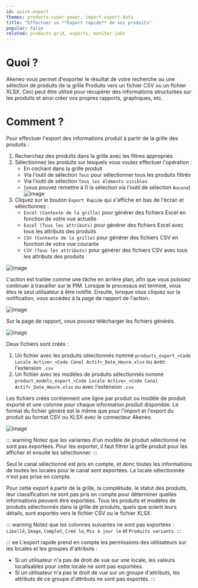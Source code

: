 ```yaml
---
id: quick-export
themes: products-super-power, import-export-data
title: "Effectuer un **Export rapide** de vos produits"
popular: false
related: products-grid, exports, monitor-jobs
---
```


# Quoi ?

Akeneo vous permet d'exporter le résultat de votre recherche ou une sélection de produits de la grille Produits vers un fichier CSV ou un fichier XLSX. Ceci peut être utilisé pour récupérer des informations structurées sur les produits et ainsi créer vos propres rapports, graphiques, etc.

# Comment ?
Pour effectuer l'export des informations produit à partir de la grille des produits :
1. Recherchez des produits dans la grille avec les filtres appropriés
1. Sélectionnez les produits sur lesquels vous voulez effectuer l'opération :
    - En cochant dans la grille produit
    - Via l'outil de sélection `Tous` pour sélectionner tous les produits filtrés
    - Via l'outil de sélection `Tous les éléments visibles`   
    - (vous pouvez remettre à 0 la sélection via l'outil de sélection `Aucune`)
![image](Produits_BulkActions_fr.png)
1.  Cliquez sur le bouton `Export Rapide` qui s'affiche en bas de l'écran et sélectionnez :
    - `Excel (Contexte de la grille)` pour générer des fichiers Excel en fonction de votre vue actuelle
    - `Excel (Tous les attributs)` pour générer des fichiers Excel avec tous les attributs des produits
    - `CSV (Contexte de la grille)` pour générer des fichiers CSV en fonction de votre vue courante
    - `CSV (Tous les attributs)` pour générer des fichiers CSV avec tous les attributs des produits

![image](Produits_QuickExportDropdropdown_fr.png)

L'action est traitée comme une tâche en arrière plan, afin que vous puissiez continuer à travailler sur le PIM. Lorsque le processus est terminé, vous êtes le seul utilisateur à être notifié. Ensuite, lorsque vous cliquez sur la notification, vous accédez à la page de rapport de l'action.

![image](Products_QuickExportNotification_fr.gif)

Sur la page de rapport, vous pouvez télécharger les fichiers générés.

![image](Produits_QuickExportDownload_fr.png)

Deux fichiers sont créés :
1. Un fichier avec les produits sélectionnés nommé `products_export_<Code Locale Active>_<Code Canal Actif>_Date_Heure.xlsx` ou avec l'extension `.csv`
2. Un fichier avec les modèles de produits sélectionnés nommé `product_models_export_<Code Locale Active>_<Code Canal Actif>_Date_Heure.xlsx` ou avec l'extension `.csv`

Les fichiers créés contiennent une ligne par produit ou modèle de produit exporté et une colonne pour chaque information produit disponible. Le format du fichier généré est le même que pour l'import et l'export du produit au format CSV ou XLSX avec le connecteur Akeneo.

![image](Exporte_XLSXexample_fr.png)

::: warning
Notez que les variantes d'un modèle de produit sélectionné ne sont pas exportées. Pour les exporter, il faut filtrer la grille produit pour les afficher et ensuite les sélectionner.
:::

Seul le canal sélectionné est pris en compte, et donc toutes les informations de toutes les locales pour le canal sont exportées. La locale sélectionnée n'est pas prise en compte.

Pour cette export à partir de la grille, la complétude, le statut des produits, leur classification ne sont pas pris en compte pour déterminer quelles informations peuvent être exportées. Tous les produits et modèles de produits sélectionnés dans la grille de produits, quels que soient leurs détails, sont exportés vers le fichier CSV ou le fichier XLSX.

::: warning
Notez que les colonnes suivantes ne sont pas exportées : `Libellé`, `Image`, `Complet`, `Créé le`, `Mis à jour le` et `Produits variants`.
:::

::: ee
L'export rapide prend en compte les permissions des utilisateurs sur les locales  et les groupes d'attributs :
  * Si un utilisateur n'a pas de droit de vue sur une locale, les valeurs localisables pour cette locale ne sont pas exportées.
  * Si un utilisateur n'a pas le droit de vue sur un groupe d'attributs, les attributs de ce groupe d'attributs ne sont pas exportés.
:::
